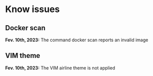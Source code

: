 # Know issues

## Docker scan

**Fev. 10th, 2023:** The command docker scan reports an invalid image

## VIM theme

**Fev. 10th, 2023:** The VIM airline theme is not applied
